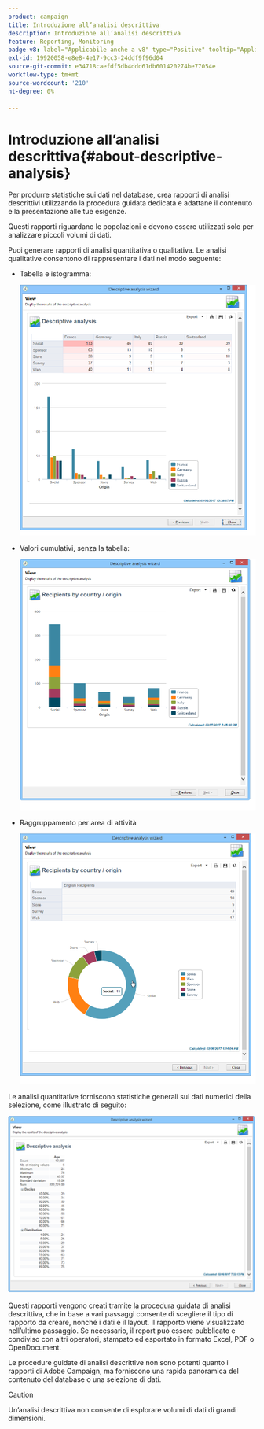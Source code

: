 ```yaml
---
product: campaign
title: Introduzione all’analisi descrittiva
description: Introduzione all’analisi descrittiva
feature: Reporting, Monitoring
badge-v8: label="Applicabile anche a v8" type="Positive" tooltip="Applicabile anche a Campaign v8"
exl-id: 19920058-e8e8-4e17-9cc3-24ddf9f96d04
source-git-commit: e34718caefdf5db4ddd61db601420274be77054e
workflow-type: tm+mt
source-wordcount: '210'
ht-degree: 0%

---
```


# Introduzione all’analisi descrittiva{#about-descriptive-analysis}



Per produrre statistiche sui dati nel database, crea rapporti di analisi descrittivi utilizzando la procedura guidata dedicata e adattane il contenuto e la presentazione alle tue esigenze.

Questi rapporti riguardano le popolazioni e devono essere utilizzati solo per analizzare piccoli volumi di dati.

Puoi generare rapporti di analisi quantitativa o qualitativa. Le analisi qualitative consentono di rappresentare i dati nel modo seguente:

* Tabella e istogramma:

  ![](assets/reporting_descriptive_sample_1.png)

* Valori cumulativi, senza la tabella:

  ![](assets/reporting_descriptive_sample_3.png)

* Raggruppamento per area di attività

  ![](assets/reporting_descriptive_sample_2.png)

Le analisi quantitative forniscono statistiche generali sui dati numerici della selezione, come illustrato di seguito:

![](assets/reporting_descriptive_quantitative_sample.png)

Questi rapporti vengono creati tramite la procedura guidata di analisi descrittiva, che in base a vari passaggi consente di scegliere il tipo di rapporto da creare, nonché i dati e il layout. Il rapporto viene visualizzato nell’ultimo passaggio. Se necessario, il report può essere pubblicato e condiviso con altri operatori, stampato ed esportato in formato Excel, PDF o OpenDocument.

Le procedure guidate di analisi descrittive non sono potenti quanto i rapporti di Adobe Campaign, ma forniscono una rapida panoramica del contenuto del database o una selezione di dati.

>[!CAUTION]
>
>Un’analisi descrittiva non consente di esplorare volumi di dati di grandi dimensioni.
